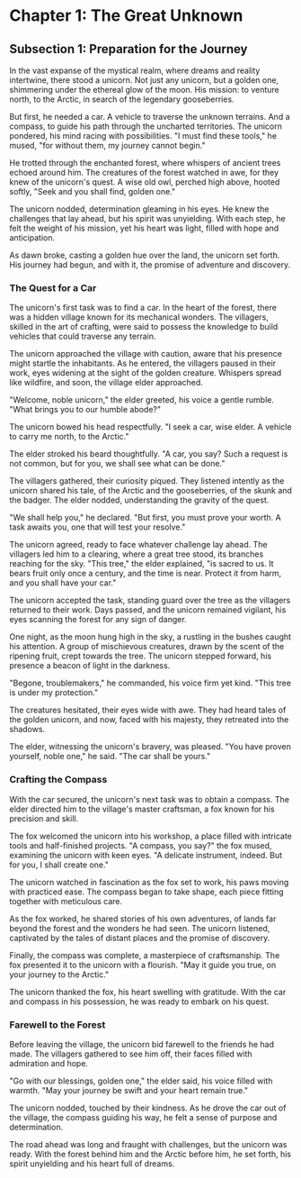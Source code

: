 # Chapter 1: The Great Unknown

## Subsection 1: Preparation for the Journey

In the vast expanse of the mystical realm, where dreams and reality intertwine, there stood a unicorn. Not just any unicorn, but a golden one, shimmering under the ethereal glow of the moon. His mission: to venture north, to the Arctic, in search of the legendary gooseberries.

But first, he needed a car. A vehicle to traverse the unknown terrains. And a compass, to guide his path through the uncharted territories. The unicorn pondered, his mind racing with possibilities. "I must find these tools," he mused, "for without them, my journey cannot begin."

He trotted through the enchanted forest, where whispers of ancient trees echoed around him. The creatures of the forest watched in awe, for they knew of the unicorn's quest. A wise old owl, perched high above, hooted softly, "Seek and you shall find, golden one."

The unicorn nodded, determination gleaming in his eyes. He knew the challenges that lay ahead, but his spirit was unyielding. With each step, he felt the weight of his mission, yet his heart was light, filled with hope and anticipation.

As dawn broke, casting a golden hue over the land, the unicorn set forth. His journey had begun, and with it, the promise of adventure and discovery.

### The Quest for a Car

The unicorn's first task was to find a car. In the heart of the forest, there was a hidden village known for its mechanical wonders. The villagers, skilled in the art of crafting, were said to possess the knowledge to build vehicles that could traverse any terrain.

The unicorn approached the village with caution, aware that his presence might startle the inhabitants. As he entered, the villagers paused in their work, eyes widening at the sight of the golden creature. Whispers spread like wildfire, and soon, the village elder approached.

"Welcome, noble unicorn," the elder greeted, his voice a gentle rumble. "What brings you to our humble abode?"

The unicorn bowed his head respectfully. "I seek a car, wise elder. A vehicle to carry me north, to the Arctic."

The elder stroked his beard thoughtfully. "A car, you say? Such a request is not common, but for you, we shall see what can be done."

The villagers gathered, their curiosity piqued. They listened intently as the unicorn shared his tale, of the Arctic and the gooseberries, of the skunk and the badger. The elder nodded, understanding the gravity of the quest.

"We shall help you," he declared. "But first, you must prove your worth. A task awaits you, one that will test your resolve."

The unicorn agreed, ready to face whatever challenge lay ahead. The villagers led him to a clearing, where a great tree stood, its branches reaching for the sky. "This tree," the elder explained, "is sacred to us. It bears fruit only once a century, and the time is near. Protect it from harm, and you shall have your car."

The unicorn accepted the task, standing guard over the tree as the villagers returned to their work. Days passed, and the unicorn remained vigilant, his eyes scanning the forest for any sign of danger.

One night, as the moon hung high in the sky, a rustling in the bushes caught his attention. A group of mischievous creatures, drawn by the scent of the ripening fruit, crept towards the tree. The unicorn stepped forward, his presence a beacon of light in the darkness.

"Begone, troublemakers," he commanded, his voice firm yet kind. "This tree is under my protection."

The creatures hesitated, their eyes wide with awe. They had heard tales of the golden unicorn, and now, faced with his majesty, they retreated into the shadows.

The elder, witnessing the unicorn's bravery, was pleased. "You have proven yourself, noble one," he said. "The car shall be yours."

### Crafting the Compass

With the car secured, the unicorn's next task was to obtain a compass. The elder directed him to the village's master craftsman, a fox known for his precision and skill.

The fox welcomed the unicorn into his workshop, a place filled with intricate tools and half-finished projects. "A compass, you say?" the fox mused, examining the unicorn with keen eyes. "A delicate instrument, indeed. But for you, I shall create one."

The unicorn watched in fascination as the fox set to work, his paws moving with practiced ease. The compass began to take shape, each piece fitting together with meticulous care.

As the fox worked, he shared stories of his own adventures, of lands far beyond the forest and the wonders he had seen. The unicorn listened, captivated by the tales of distant places and the promise of discovery.

Finally, the compass was complete, a masterpiece of craftsmanship. The fox presented it to the unicorn with a flourish. "May it guide you true, on your journey to the Arctic."

The unicorn thanked the fox, his heart swelling with gratitude. With the car and compass in his possession, he was ready to embark on his quest.

### Farewell to the Forest

Before leaving the village, the unicorn bid farewell to the friends he had made. The villagers gathered to see him off, their faces filled with admiration and hope.

"Go with our blessings, golden one," the elder said, his voice filled with warmth. "May your journey be swift and your heart remain true."

The unicorn nodded, touched by their kindness. As he drove the car out of the village, the compass guiding his way, he felt a sense of purpose and determination.

The road ahead was long and fraught with challenges, but the unicorn was ready. With the forest behind him and the Arctic before him, he set forth, his spirit unyielding and his heart full of dreams.